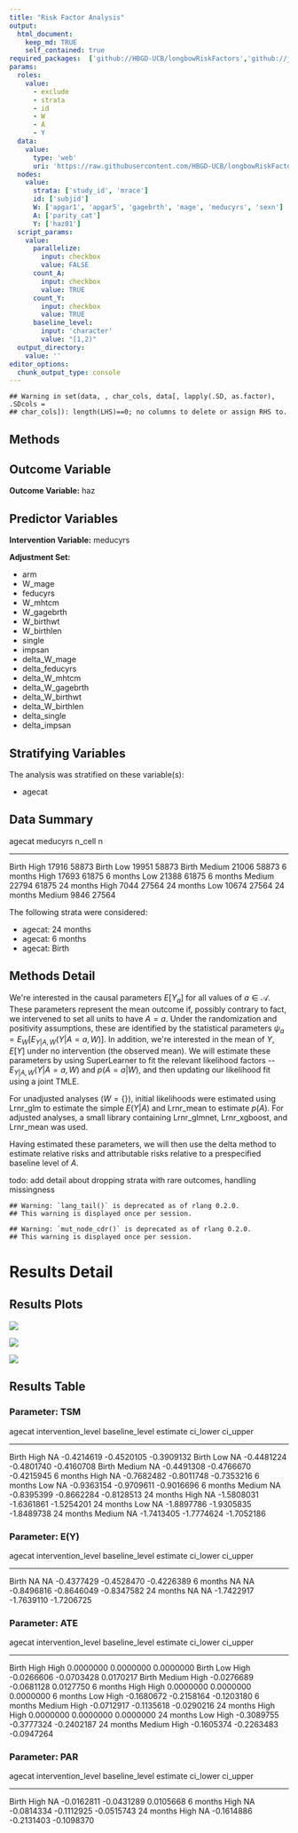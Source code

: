 ```yaml
---
title: "Risk Factor Analysis"
output: 
  html_document:
    keep_md: TRUE
    self_contained: true
required_packages:  ['github://HBGD-UCB/longbowRiskFactors','github://jeremyrcoyle/skimr@vector_types', 'github://tlverse/delayed']
params:
  roles:
    value:
      - exclude
      - strata
      - id
      - W
      - A
      - Y
  data: 
    value: 
      type: 'web'
      uri: 'https://raw.githubusercontent.com/HBGD-UCB/longbowRiskFactors/master/inst/sample_data/birthwt_data.rdata'
  nodes:
    value:
      strata: ['study_id', 'mrace']
      id: ['subjid']
      W: ['apgar1', 'apgar5', 'gagebrth', 'mage', 'meducyrs', 'sexn']
      A: ['parity_cat']
      Y: ['haz01']
  script_params:
    value:
      parallelize:
        input: checkbox
        value: FALSE
      count_A:
        input: checkbox
        value: TRUE
      count_Y:
        input: checkbox
        value: TRUE        
      baseline_level:
        input: 'character'
        value: "[1,2)"
  output_directory:
    value: ''
editor_options: 
  chunk_output_type: console
---
```







```
## Warning in set(data, , char_cols, data[, lapply(.SD, as.factor), .SDcols =
## char_cols]): length(LHS)==0; no columns to delete or assign RHS to.
```

## Methods
## Outcome Variable

**Outcome Variable:** haz

## Predictor Variables

**Intervention Variable:** meducyrs

**Adjustment Set:**

* arm
* W_mage
* feducyrs
* W_mhtcm
* W_gagebrth
* W_birthwt
* W_birthlen
* single
* impsan
* delta_W_mage
* delta_feducyrs
* delta_W_mhtcm
* delta_W_gagebrth
* delta_W_birthwt
* delta_W_birthlen
* delta_single
* delta_impsan

## Stratifying Variables

The analysis was stratified on these variable(s):

* agecat

## Data Summary

agecat      meducyrs    n_cell       n
----------  ---------  -------  ------
Birth       High         17916   58873
Birth       Low          19951   58873
Birth       Medium       21006   58873
6 months    High         17693   61875
6 months    Low          21388   61875
6 months    Medium       22794   61875
24 months   High          7044   27564
24 months   Low          10674   27564
24 months   Medium        9846   27564


The following strata were considered:

* agecat: 24 months
* agecat: 6 months
* agecat: Birth



## Methods Detail

We're interested in the causal parameters $E[Y_a]$ for all values of $a \in \mathcal{A}$. These parameters represent the mean outcome if, possibly contrary to fact, we intervened to set all units to have $A=a$. Under the randomization and positivity assumptions, these are identified by the statistical parameters $\psi_a=E_W[E_{Y|A,W}(Y|A=a,W)]$.  In addition, we're interested in the mean of $Y$, $E[Y]$ under no intervention (the observed mean). We will estimate these parameters by using SuperLearner to fit the relevant likelihood factors -- $E_{Y|A,W}(Y|A=a,W)$ and $p(A=a|W)$, and then updating our likelihood fit using a joint TMLE.

For unadjusted analyses ($W=\{\}$), initial likelihoods were estimated using Lrnr_glm to estimate the simple $E(Y|A)$ and Lrnr_mean to estimate $p(A)$. For adjusted analyses, a small library containing Lrnr_glmnet, Lrnr_xgboost, and Lrnr_mean was used.

Having estimated these parameters, we will then use the delta method to estimate relative risks and attributable risks relative to a prespecified baseline level of $A$.

todo: add detail about dropping strata with rare outcomes, handling missingness



```
## Warning: `lang_tail()` is deprecated as of rlang 0.2.0.
## This warning is displayed once per session.
```

```
## Warning: `mut_node_cdr()` is deprecated as of rlang 0.2.0.
## This warning is displayed once per session.
```




# Results Detail

## Results Plots
![](/tmp/13f76a39-f60e-4c69-b0d6-c50e35328043/d84009b0-4b93-4bbb-9170-a5cf26daec45/REPORT_files/figure-html/plot_tsm-1.png)<!-- -->



![](/tmp/13f76a39-f60e-4c69-b0d6-c50e35328043/d84009b0-4b93-4bbb-9170-a5cf26daec45/REPORT_files/figure-html/plot_ate-1.png)<!-- -->



![](/tmp/13f76a39-f60e-4c69-b0d6-c50e35328043/d84009b0-4b93-4bbb-9170-a5cf26daec45/REPORT_files/figure-html/plot_par-1.png)<!-- -->

## Results Table

### Parameter: TSM


agecat      intervention_level   baseline_level      estimate     ci_lower     ci_upper
----------  -------------------  ---------------  -----------  -----------  -----------
Birth       High                 NA                -0.4214619   -0.4520105   -0.3909132
Birth       Low                  NA                -0.4481224   -0.4801740   -0.4160708
Birth       Medium               NA                -0.4491308   -0.4766670   -0.4215945
6 months    High                 NA                -0.7682482   -0.8011748   -0.7353216
6 months    Low                  NA                -0.9363154   -0.9709611   -0.9016696
6 months    Medium               NA                -0.8395399   -0.8662284   -0.8128513
24 months   High                 NA                -1.5808031   -1.6361861   -1.5254201
24 months   Low                  NA                -1.8897786   -1.9305835   -1.8489738
24 months   Medium               NA                -1.7413405   -1.7774624   -1.7052186


### Parameter: E(Y)


agecat      intervention_level   baseline_level      estimate     ci_lower     ci_upper
----------  -------------------  ---------------  -----------  -----------  -----------
Birth       NA                   NA                -0.4377429   -0.4528470   -0.4226389
6 months    NA                   NA                -0.8496816   -0.8646049   -0.8347582
24 months   NA                   NA                -1.7422917   -1.7639110   -1.7206725


### Parameter: ATE


agecat      intervention_level   baseline_level      estimate     ci_lower     ci_upper
----------  -------------------  ---------------  -----------  -----------  -----------
Birth       High                 High               0.0000000    0.0000000    0.0000000
Birth       Low                  High              -0.0266606   -0.0703428    0.0170217
Birth       Medium               High              -0.0276689   -0.0681128    0.0127750
6 months    High                 High               0.0000000    0.0000000    0.0000000
6 months    Low                  High              -0.1680672   -0.2158164   -0.1203180
6 months    Medium               High              -0.0712917   -0.1135618   -0.0290216
24 months   High                 High               0.0000000    0.0000000    0.0000000
24 months   Low                  High              -0.3089755   -0.3777324   -0.2402187
24 months   Medium               High              -0.1605374   -0.2263483   -0.0947264


### Parameter: PAR


agecat      intervention_level   baseline_level      estimate     ci_lower     ci_upper
----------  -------------------  ---------------  -----------  -----------  -----------
Birth       High                 NA                -0.0162811   -0.0431289    0.0105668
6 months    High                 NA                -0.0814334   -0.1112925   -0.0515743
24 months   High                 NA                -0.1614886   -0.2131403   -0.1098370
